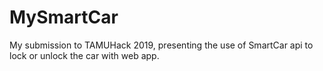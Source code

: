 # MySmartCar
My submission to TAMUHack 2019, presenting the use of SmartCar api to lock or unlock the car with web app.
